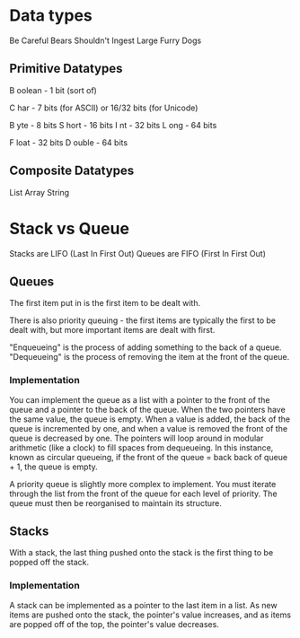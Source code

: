 # Data types #

Be Careful
Bears Shouldn't Ingest Large
Furry Dogs

## Primitive Datatypes ##

B oolean - 1 bit (sort of)

C har - 7 bits (for ASCII) or 16/32 bits (for Unicode)

B yte - 8 bits
S hort - 16 bits
I nt - 32 bits
L ong - 64 bits

F loat - 32 bits
D ouble - 64 bits

## Composite Datatypes ##

List
Array
String



# Stack vs Queue #

Stacks are LIFO (Last In First Out)
Queues are FIFO (First In First Out)

## Queues ##

The first item put in is the first item to be dealt with.

There is also priority queuing - the first items are typically the first to be dealt with, but more important items are dealt with first.

"Enqueueing" is the process of adding something to the back of a queue. "Dequeueing" is the process of removing the item at the front of the queue.

### Implementation ###

You can implement the queue as a list with a pointer to the front of the queue and a pointer to the back of the queue. When the two pointers have the same value, the queue is empty. When a value is added, the back of the queue is incremented by one, and when a value is removed the front of the queue is decreased by one. The pointers will loop around in modular arithmetic (like a clock) to fill spaces from dequeueing. In this instance, known as circular queueing, if the front of the queue = back back of queue + 1, the queue is empty.

A priority queue is slightly more complex to implement. You must iterate through the list from the front of the queue for each level of priority. The queue must then be reorganised to maintain its structure.

## Stacks ##

With a stack, the last thing pushed onto the stack is the first thing to be popped off the stack.

### Implementation ###

A stack can be implemented as a pointer to the last item in a list. As new items are pushed onto the stack, the pointer's value increases, and as items are popped off of the top, the pointer's value decreases.

